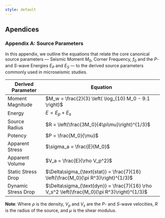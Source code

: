 ```yaml
---
style: default
---
```


## Apendices

### Appendix A: Source Parameters

In this appendix, we outline the equations that relate the core canonical source parameters — Seismic Moment $M_0$, Corner Frequency, $f_0$ and the *P*- and *S*-wave Energies $E_P$ and $E_S$ — to the derived source parameters commonly used in microseismic studies.




| Derived Parameter     | Equation                                                                                                  |
|-----------------------|-----------------------------------------------------------------------------------------------------------|
| Moment Magnitude      | $M_w = \frac{2}{3} \left( \log_{10} M_0 - 9.1 \right)$                                                   |
| Energy                | $E = E_p + E_s$                                                                                          |
| Source Radius         | $R = \left(\frac{3M_0}{4\pi\mu}\right)^{1/3}$                                                            |
| Potency               | $P = \frac{M_0}{\mu}$                                                                                    |
| Apparent Stress       | $\sigma_a = \frac{E}{M_0}$                                                                              |
| Apparent Volume       | $V_a = \frac{E}{\rho V_p^2}$                                                                             |
| Static Stress Drop    | $\Delta\sigma_{\text{stat}} = \frac{7}{16} \left(\frac{M_0}{\pi R^3}\right)^{1/3}$                       |
| Dynamic Stress Drop   | $\Delta\sigma_{\text{dyn}} = \frac{7}{16} \rho V_s^2 \left(\frac{M_0}{\pi R^3}\right)^{1/3}$  |            |

**Note**: Where $\rho$ is the density, $V_p$ and $V_s$ are the *P*- and *S*-wave velocities, $R$ is the radius of the source, and $\mu$ is the shear modulus.
<!--stackedit_data:
eyJoaXN0b3J5IjpbLTE3MzcyMjE1NTNdfQ==
-->